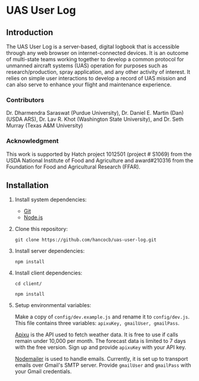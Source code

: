 # UAS User Log
## Introduction
The UAS User Log is a server-based, digital logbook that is accessible through 
any web browser on internet-connected devices.​ It is an outcome of multi-state 
teams working together to develop a common protocol for unmanned aircraft 
systems (UAS) operation for purposes such as research/production, spray 
application, and any other activity of interest. It ​relies on simple user 
interactions to develop a record of UAS mission and can also serve to enhance 
your flight and maintenance experience.​
### Contributors
Dr. Dharmendra Saraswat (Purdue University), Dr. Daniel E. Martin (Dan) (USDA 
ARS), Dr. Lav R. Khot (Washington State University), and Dr. Seth Murray 
(Texas A&M University)
### Acknowledgment
This work is supported by Hatch project 1012501 (project # S1069) from the 
USDA National Institute of Food and Agriculture and award#210316 from the 
Foundation for Food and Agricultural Research (FFAR).​
## Installation
1. Install system dependencies:
    * [Git](https://git-scm.com/)
    * [Node.js](https://nodejs.org/en/)
2. Clone this repository: 
    
    ```git clone https://github.com/hancocb/uas-user-log.git```
3. Install server dependencies:

    ```npm install```
4. Install client dependencies:

    ```cd client/```
    
    ```npm install```
5. Setup environmental variables:

    Make a copy of ```config/dev.example.js``` and rename it to ```config/dev.js```.
    This file contains three variables: ```apixuKey, gmailUser, gmailPass```.
    
    [Apixu](https://www.apixu.com/) is the API used to fetch weather data. It 
    is free to use if calls remain under 10,000 per month. The forecast data 
    is limited to 7 days with the free version. Sign up and provide 
    ```apixuKey``` with your API key.
    
    [Nodemailer](https://nodemailer.com/about/) is used to handle emails. 
    Currently, it is set up to transport emails over Gmail's SMTP server. 
    Provide ```gmailUser``` and ```gmailPass``` with your Gmail credentials. 
     
     